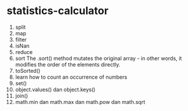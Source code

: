 # statistics-calculator

1. split
2. map
3. filter
4. isNan
5. reduce
6. sort
   The .sort() method mutates the original array - in other words, it modifies the order of the elements directly.
7. toSorted()
8. learn how to count an occurrence of numbers
9. set()
10. object.values() dan object.keys()
11. join()
12. math.min dan math.max dan math.pow dan math.sqrt
